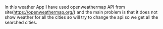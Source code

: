   In this weather App I have used openweathermap API from site(https://openweathermap.org/) and the main problem is that it does not show 
weather for all the cities so will try to change the api so we get all the searched cities.  
